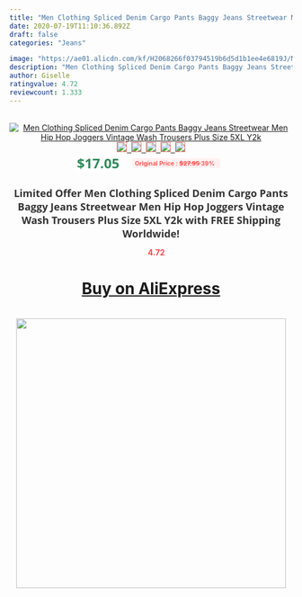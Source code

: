 ```yaml
---
title: "Men Clothing Spliced Denim Cargo Pants Baggy Jeans Streetwear Men Hip Hop Joggers Vintage Wash Trousers Plus Size 5XL Y2k"
date: 2020-07-19T11:10:36.892Z
draft: false
categories: "Jeans"

image: "https://ae01.alicdn.com/kf/H2068266f03794519b6d5d1b1ee4e6819J/Men-Clothing-Spliced-Denim-Cargo-Pants-Baggy-Jeans-Streetwear-Men-Hip-Hop-Joggers-Vintage-Wash-Trousers.jpg"
description: "Men Clothing Spliced Denim Cargo Pants Baggy Jeans Streetwear Men Hip Hop Joggers Vintage Wash Trousers Plus Size 5XL Y2k"
author: Giselle
ratingvalue: 4.72
reviewcount: 1.333
---
```

<br>
<div style="text-align: center;">
<a href="https://s.click.aliexpress.com/e/_AUmt5L" target="_blank" rel="nofollow noopener noreferrer"><img alt="Men Clothing Spliced Denim Cargo Pants Baggy Jeans Streetwear Men Hip Hop Joggers Vintage Wash Trousers Plus Size 5XL Y2k" class="magnifier-image" src="https://ae01.alicdn.com/kf/H2068266f03794519b6d5d1b1ee4e6819J/Men-Clothing-Spliced-Denim-Cargo-Pants-Baggy-Jeans-Streetwear-Men-Hip-Hop-Joggers-Vintage-Wash-Trousers.jpg_640x640.jpg">
<br>
<img style="border:1px solid salmon" src="https://ae01.alicdn.com/kf/H2068266f03794519b6d5d1b1ee4e6819J/Men-Clothing-Spliced-Denim-Cargo-Pants-Baggy-Jeans-Streetwear-Men-Hip-Hop-Joggers-Vintage-Wash-Trousers.jpg_120x120.jpg">&nbsp;&nbsp;<img style="border:1px solid salmon" src="https://ae01.alicdn.com/kf/H995b2cb3f8ab42428d4a06b795680131Z/Men-Clothing-Spliced-Denim-Cargo-Pants-Baggy-Jeans-Streetwear-Men-Hip-Hop-Joggers-Vintage-Wash-Trousers.jpg_120x120.jpg">&nbsp;&nbsp;<img style="border:1px solid salmon" src="https://ae01.alicdn.com/kf/He76ae968899747118ad6c7578bbab2b0N/Men-Clothing-Spliced-Denim-Cargo-Pants-Baggy-Jeans-Streetwear-Men-Hip-Hop-Joggers-Vintage-Wash-Trousers.jpg_120x120.jpg">&nbsp;&nbsp;<img style="border:1px solid salmon" src="https://ae01.alicdn.com/kf/H7f05ee4b64e74ccbbed902291e2f59can/Men-Clothing-Spliced-Denim-Cargo-Pants-Baggy-Jeans-Streetwear-Men-Hip-Hop-Joggers-Vintage-Wash-Trousers.jpg_120x120.jpg">&nbsp;&nbsp;<img style="border:1px solid salmon" src="https://ae01.alicdn.com/kf/H18fa84c63e0a45188f772dafb085ad44k/Men-Clothing-Spliced-Denim-Cargo-Pants-Baggy-Jeans-Streetwear-Men-Hip-Hop-Joggers-Vintage-Wash-Trousers.jpg_120x120.jpg"></a></div><br0>
<div style="text-align: center;"><span style="background-color: white; border: 0px; box-sizing: border-box; color: seagreen; display: inline-block; font-family: &quot;open sans&quot; , &quot;arial&quot; , &quot;helvetica&quot; , sans-serif , &quot;heiti&quot;; font-size: 24px; font-stretch: inherit; font-weight: 700; line-height: inherit; margin: 0px 10px 0px 0px; padding: 0px; vertical-align: middle;">$17.05 </span>
<span style="background: rgb(255 , 241 , 241); border-radius: 3px; border: 0px; box-sizing: border-box; color: #ff4747; display: inline-block; font-family: inherit; font-size: 12px; font-stretch: inherit; font-style: inherit; font-variant: inherit; font-weight: 600; line-height: inherit; margin: 0px; padding: 2px 5px; transform: scale(0.9); vertical-align: middle;">Original Price : <b style="text-decoration: line-through;">$27.95 </b> 39%&nbsp;&nbsp;</span></div>
<h1 style="color: #333333; display: inline-block; font-family: &quot;open sans&quot; , &quot;arial&quot; , &quot;helvetica&quot; , sans-serif , &quot;heiti&quot;; font-size: 18px; font-stretch: inherit; font-weight: 700; text-align: center;">Limited Offer Men Clothing Spliced Denim Cargo Pants Baggy Jeans Streetwear Men Hip Hop Joggers Vintage Wash Trousers Plus Size 5XL Y2k with FREE Shipping Worldwide!</h1>
<div style="color: #ff4747; text-align: center;">
<img src="https://4.bp.blogspot.com/-M0ZcTcb-5uY/XleCXlxnR4I/AAAAAAAAAEc/OrjgMkXV1oMQFaCRZj5HQwOCBcu3w1FegCPcBGAYYCw/s1600/star.png" style="height: 15px;">&nbsp;<b>4.72</b></div>
<div class="button_cont" align="center"><a class="buynow_a" href="https://s.click.aliexpress.com/e/_AUmt5L" target="_blank" rel="nofollow noopener noreferrer"><H1>Buy on AliExpress</H1></a></div><br>
<div class="separator" style="clear: both; text-align: center;">
<img src="https://lh3.googleusercontent.com/-pTy5HemUv9M/XlePHvY0dAI/AAAAAAAAAE4/0nX5iRUoIWY8eMW9Dpxeirr157OZliDIgCLcBGAsYHQ/s1600/badge.gif" width="480">
</div>
